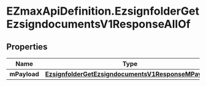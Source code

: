 # EZmaxApiDefinition.EzsignfolderGetEzsigndocumentsV1ResponseAllOf

## Properties

Name | Type | Description | Notes
------------ | ------------- | ------------- | -------------
**mPayload** | [**EzsignfolderGetEzsigndocumentsV1ResponseMPayload**](EzsignfolderGetEzsigndocumentsV1ResponseMPayload.md) |  | 


